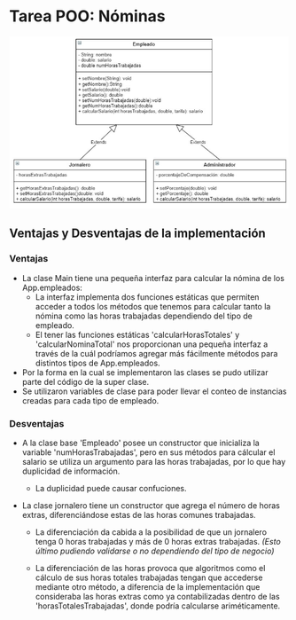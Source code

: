 # Tarea POO: Nóminas

![Screenshot](./img/class_diagram.jpg)

## Ventajas y Desventajas de la implementación

### Ventajas

- La clase Main tiene una pequeña interfaz para calcular la nómina de los App.empleados:
  - La interfaz implementa dos funciones estáticas que permiten acceder a todos los métodos que tenemos para calcular tanto la nómina como las horas trabajadas dependiendo del tipo de empleado.
  - El tener las funciones estáticas 'calcularHorasTotales' y 'calcularNominaTotal' nos proporcionan una pequeña interfaz a través de la cuál podríamos agregar más fácilmente métodos para distintos tipos de App.empleados.
- Por la forma en la cual se implementaron las clases se pudo utilizar parte del código de la super clase.
- Se utilizaron variables de clase para poder llevar el conteo de instancias creadas para cada tipo de empleado.

### Desventajas

- A la clase base 'Empleado' posee un constructor que inicializa la variable 'numHorasTrabajadas', pero en sus métodos para cálcular el salario se utiliza un argumento para las horas trabajadas, por lo que hay duplicidad de información.

  - La duplicidad puede causar confuciones.

- La clase jornalero tiene un constructor que agrega el número de horas extras, diferenciándose estas de las horas comunes trabajadas.

  - La diferenciación da cabida a la posibilidad de que un jornalero tenga 0 horas trabajadas y más de 0 horas extras trabajadas. _(Esto último pudiendo validarse o no dependiendo del tipo de negocio)_

  - La diferenciación de las horas provoca que algoritmos como el cálculo de sus horas totales trabajadas tengan que accederse mediante otro método, a diferencia de la implementación que consideraba las horas extras como ya contabilizadas dentro de las 'horasTotalesTrabajadas', donde podría calcularse ariméticamente.
